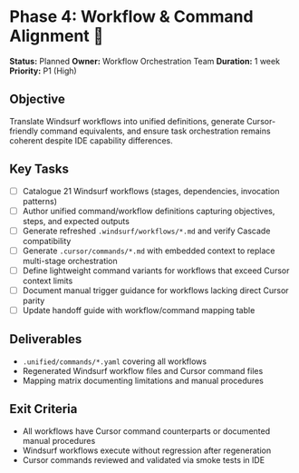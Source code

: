 # Phase 4: Workflow & Command Alignment 🔄

**Status:** Planned
**Owner:** Workflow Orchestration Team
**Duration:** 1 week
**Priority:** P1 (High)

## Objective

Translate Windsurf workflows into unified definitions, generate Cursor-friendly command equivalents, and ensure task orchestration remains coherent despite IDE capability differences.

## Key Tasks

- [ ] Catalogue 21 Windsurf workflows (stages, dependencies, invocation patterns)
- [ ] Author unified command/workflow definitions capturing objectives, steps, and expected outputs
- [ ] Generate refreshed `.windsurf/workflows/*.md` and verify Cascade compatibility
- [ ] Generate `.cursor/commands/*.md` with embedded context to replace multi-stage orchestration
- [ ] Define lightweight command variants for workflows that exceed Cursor context limits
- [ ] Document manual trigger guidance for workflows lacking direct Cursor parity
- [ ] Update handoff guide with workflow/command mapping table

## Deliverables

- `.unified/commands/*.yaml` covering all workflows
- Regenerated Windsurf workflow files and Cursor command files
- Mapping matrix documenting limitations and manual procedures

## Exit Criteria

- All workflows have Cursor command counterparts or documented manual procedures
- Windsurf workflows execute without regression after regeneration
- Cursor commands reviewed and validated via smoke tests in IDE
